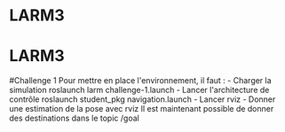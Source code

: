 # LARM3
# LARM3

#Challenge 1
Pour mettre en place l'environnement, il faut :
    - Charger la simulation
     roslaunch larm challenge-1.launch
    - Lancer l'architecture de contrôle    roslaunch student_pkg navigation.launch
    - Lancer rviz
    - Donner une estimation de la pose avec rviz
Il est maintenant possible de donner des destinations dans le topic /goal


